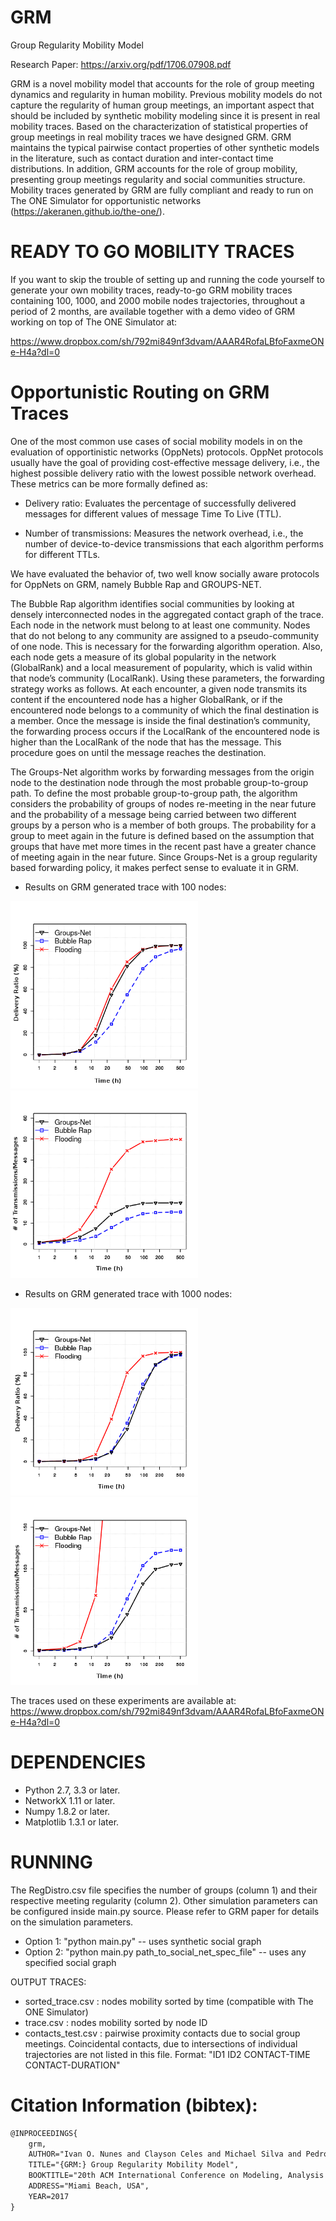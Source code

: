 # GRM
Group Regularity Mobility Model

Research Paper: https://arxiv.org/pdf/1706.07908.pdf

GRM is a novel mobility model that accounts for the role of group meeting dynamics and regularity in human mobility. Previous mobility models do not capture the regularity of human group meetings, an important aspect that should be included by synthetic  mobility modeling since it is present in real mobility traces. Based on the characterization of statistical properties of group meetings in real mobility traces we have designed GRM. GRM maintains the typical pairwise contact properties of other synthetic models in the literature, such as contact duration and inter-contact time distributions. In addition, GRM accounts for the role of group mobility, presenting group meetings regularity and social communities structure. Mobility traces generated by GRM are fully compliant and ready to run on The ONE Simulator for opportunistic networks (https://akeranen.github.io/the-one/).

# READY TO GO MOBILITY TRACES
If you want to skip the trouble of setting up and running the code yourself to generate your own mobility traces, ready-to-go GRM mobility traces containing 100, 1000, and 2000 mobile nodes trajectories, throughout a period of 2 months, are available together with a demo video of GRM working on top of The ONE Simulator at:

https://www.dropbox.com/sh/792mi849nf3dvam/AAAR4RofaLBfoFaxmeONe-H4a?dl=0

# Opportunistic Routing on GRM Traces

One of the most common use cases of social mobility models in on the evaluation of opportinistic networks (OppNets) protocols.
OppNet protocols usually have the goal of  providing cost-effective message delivery, i.e., the highest
possible delivery ratio with the lowest possible network overhead. These metrics can be more formally defined as:

- Delivery ratio: Evaluates the percentage of successfully
delivered messages for different values of message Time
To Live (TTL).

- Number of transmissions: Measures the network overhead,
i.e., the number of device-to-device transmissions
that each algorithm performs for different TTLs.


We have evaluated the behavior of, two well know socially aware protocols for OppNets on GRM, namely Bubble Rap and GROUPS-NET.

The Bubble Rap algorithm identifies social communities
by looking at densely interconnected nodes in the aggregated
contact graph of the trace. Each node in the network must
belong to at least one community. Nodes that do not belong
to any community are assigned to a pseudo-community
of one node. This is necessary for the forwarding algorithm
operation. Also, each node gets a measure of its global popularity
in the network (GlobalRank) and a local measurement
of popularity, which is valid within that node’s community
(LocalRank). Using these parameters, the forwarding strategy
works as follows. At each encounter, a given node transmits
its content if the encountered node has a higher GlobalRank,
or if the encountered node belongs to a community of
which the final destination is a member. Once the message
is inside the final destination’s community, the forwarding
process occurs if the LocalRank of the encountered node is
higher than the LocalRank of the node that has the message.
This procedure goes on until the message reaches the
destination.

The Groups-Net algorithm works by forwarding messages
from the origin node to the destination node through the
most probable group-to-group path. To define the most
probable group-to-group path, the algorithm considers the
probability of groups of nodes re-meeting in the near future
and the probability of a message being carried between two
different groups by a person who is a member of both groups.
The probability for a group to meet again in the future is
defined based on the assumption that groups that have met
more times in the recent past have a greater chance of meeting
again in the near future. Since Groups-Net is a group
regularity based forwarding policy, it makes perfect sense to
evaluate it in GRM.

- Results on GRM generated trace with 100 nodes:

<img src="./img/deliv_log.png" width="300" height="300"> <img src="./img/overhead_log.png" width="300" height="300">

- Results on GRM generated trace with 1000 nodes:

<img src="./img/deliv_log1000.png" width="300" height="300"> <img src="./img/overhead_log1000.png" width="300" height="300">


The traces used on these experiments are available at: https://www.dropbox.com/sh/792mi849nf3dvam/AAAR4RofaLBfoFaxmeONe-H4a?dl=0



# DEPENDENCIES
- Python 2.7, 3.3 or later.
- NetworkX 1.11 or later.
- Numpy 1.8.2 or later.
- Matplotlib 1.3.1 or later.

# RUNNING
The RegDistro.csv file specifies the number of groups (column 1) and their respective meeting regularity (column 2). Other simulation parameters can be configured inside main.py source. Please refer to GRM paper for details on the simulation parameters.

- Option 1: "python main.py" -- uses synthetic social graph
- Option 2: "python main.py path_to_social_net_spec_file" -- uses any specified social graph

OUTPUT TRACES:

- sorted_trace.csv : nodes mobility sorted by time (compatible with The ONE Simulator)
- trace.csv : nodes mobility sorted by node ID
- contacts_test.csv : pairwise proximity contacts due to social group meetings. Coincidental contacts, due to intersections of individual trajectories are not listed in this file.
Format: "ID1 ID2 CONTACT-TIME CONTACT-DURATION"

# Citation Information (bibtex): 
```latex
@INPROCEEDINGS{
    grm,
    AUTHOR="Ivan O. Nunes and Clayson Celes and Michael Silva and Pedro {Vaz de Melo} and Antonio {A.F. Loureiro}",
    TITLE="{GRM:} Group Regularity Mobility Model",
    BOOKTITLE="20th ACM International Conference on Modeling, Analysis and Simulation of Wireless and Mobile Systems (MSWiM'17)",
    ADDRESS="Miami Beach, USA",
    YEAR=2017
}
```

